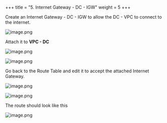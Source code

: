 +++
title = "5. Internet Gateway - DC - IGW"
weight = 5
+++


Create an Internet Gateway - DC - IGW to allow the DC - VPC to connect to the internet.


![image.png](/images/004-iv-setup-vpc-dc-resources/18-192947-image.png)


Attach it to **VPC - DC**


![image.png](/images/004-iv-setup-vpc-dc-resources/18-621966-image.png)


![image.png](/images/004-iv-setup-vpc-dc-resources/18-644868-image.png)


Go back to the Route Table and edit it to accept the attached Internet Gateway.


![image.png](/images/004-iv-setup-vpc-dc-resources/18-621229-image.png)


![image.png](/images/004-iv-setup-vpc-dc-resources/18-497954-image.png)


The route should look like this


![image.png](/images/004-iv-setup-vpc-dc-resources/18-201757-image.png)


